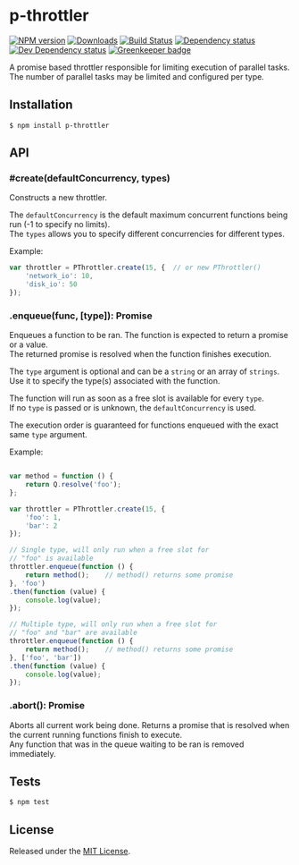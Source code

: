 # p-throttler

[![NPM version][npm-image]][npm-url] [![Downloads][downloads-image]][npm-url] [![Build Status][travis-image]][travis-url] [![Dependency status][david-dm-image]][david-dm-url] [![Dev Dependency status][david-dm-dev-image]][david-dm-dev-url] [![Greenkeeper badge][greenkeeper-image]][greenkeeper-url]

[npm-url]:https://npmjs.org/package/p-throttler
[downloads-image]:http://img.shields.io/npm/dm/p-throttler.svg
[npm-image]:http://img.shields.io/npm/v/p-throttler.svg
[travis-url]:https://travis-ci.org/IndigoUnited/node-p-throttler
[travis-image]:http://img.shields.io/travis/IndigoUnited/node-p-throttler/master.svg
[david-dm-url]:https://david-dm.org/IndigoUnited/node-p-throttler
[david-dm-image]:https://img.shields.io/david/IndigoUnited/node-p-throttler.svg
[david-dm-dev-url]:https://david-dm.org/IndigoUnited/node-p-throttler?type=dev
[david-dm-dev-image]:https://img.shields.io/david/dev/IndigoUnited/node-p-throttler.svg
[greenkeeper-image]:https://badges.greenkeeper.io/IndigoUnited/node-p-throttler.svg
[greenkeeper-url]:https://greenkeeper.io/

A promise based throttler responsible for limiting execution of parallel tasks.
The number of parallel tasks may be limited and configured per type.


## Installation

`$ npm install p-throttler`


## API

### #create(defaultConcurrency, types)

Constructs a new throttler.

The `defaultConcurrency` is the default maximum concurrent functions being run (-1 to specify no limits).   
The `types` allows you to specify different concurrencies for different types.   

Example:

```js
var throttler = PThrottler.create(15, {  // or new PThrottler()
    'network_io': 10,
    'disk_io': 50
});
```


### .enqueue(func, [type]): Promise

Enqueues a function to be ran. The function is expected to return a promise or a value.   
The returned promise is resolved when the function finishes execution.

The `type` argument is optional and can be a `string` or an array of `strings`.   
Use it to specify the type(s) associated with the function.   

The function will run as soon as a free slot is available for every `type`.  
If no `type` is passed or is unknown, the `defaultConcurrency` is used.  

The execution order is guaranteed for functions enqueued with the exact same `type` argument.

Example:

```js

var method = function () {
    return Q.resolve('foo');
};

var throttler = PThrottler.create(15, {
    'foo': 1,
    'bar': 2
});

// Single type, will only run when a free slot for
// "foo" is available
throttler.enqueue(function () {
    return method();    // method() returns some promise
}, 'foo')
.then(function (value) {
    console.log(value);
});

// Multiple type, will only run when a free slot for
// "foo" and "bar" are available
throttler.enqueue(function () {
    return method();    // method() returns some promise
}, ['foo', 'bar'])
.then(function (value) {
    console.log(value);
});
```


### .abort(): Promise

Aborts all current work being done.
Returns a promise that is resolved when the current running functions finish to execute.   
Any function that was in the queue waiting to be ran is removed immediately.

## Tests

`$ npm test`


## License

Released under the [MIT License](http://www.opensource.org/licenses/mit-license.php).
